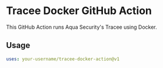 # Tracee Docker GitHub Action

This GitHub Action runs Aqua Security's Tracee using Docker.

## Usage

```yaml
uses: your-username/tracee-docker-action@v1
